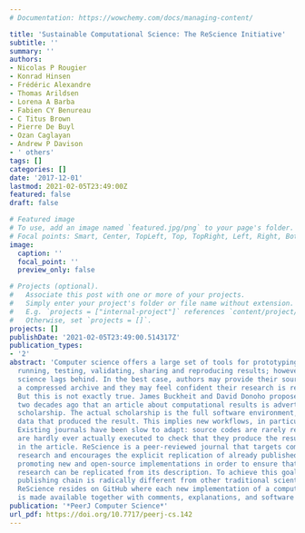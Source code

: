 ```yaml
---
# Documentation: https://wowchemy.com/docs/managing-content/

title: 'Sustainable Computational Science: The ReScience Initiative'
subtitle: ''
summary: ''
authors:
- Nicolas P Rougier
- Konrad Hinsen
- Frédéric Alexandre
- Thomas Arildsen
- Lorena A Barba
- Fabien CY Benureau
- C Titus Brown
- Pierre De Buyl
- Ozan Caglayan
- Andrew P Davison
- ' others'
tags: []
categories: []
date: '2017-12-01'
lastmod: 2021-02-05T23:49:00Z
featured: false
draft: false

# Featured image
# To use, add an image named `featured.jpg/png` to your page's folder.
# Focal points: Smart, Center, TopLeft, Top, TopRight, Left, Right, BottomLeft, Bottom, BottomRight.
image:
  caption: ''
  focal_point: ''
  preview_only: false

# Projects (optional).
#   Associate this post with one or more of your projects.
#   Simply enter your project's folder or file name without extension.
#   E.g. `projects = ["internal-project"]` references `content/project/deep-learning/index.md`.
#   Otherwise, set `projects = []`.
projects: []
publishDate: '2021-02-05T23:49:00.514317Z'
publication_types:
- '2'
abstract: 'Computer science offers a large set of tools for prototyping, writing,
  running, testing, validating, sharing and reproducing results; however, computational
  science lags behind. In the best case, authors may provide their source code as
  a compressed archive and they may feel confident their research is reproducible.
  But this is not exactly true. James Buckheit and David Donoho proposed more than
  two decades ago that an article about computational results is advertising, not
  scholarship. The actual scholarship is the full software environment, code, and
  data that produced the result. This implies new workflows, in particular in peer-reviews.
  Existing journals have been slow to adapt: source codes are rarely requested and
  are hardly ever actually executed to check that they produce the results advertised
  in the article. ReScience is a peer-reviewed journal that targets computational
  research and encourages the explicit replication of already published research,
  promoting new and open-source implementations in order to ensure that the original
  research can be replicated from its description. To achieve this goal, the whole
  publishing chain is radically different from other traditional scientific journals.
  ReScience resides on GitHub where each new implementation of a computational study
  is made available together with comments, explanations, and software tests.'
publication: '*PeerJ Computer Science*'
url_pdf: https://doi.org/10.7717/peerj-cs.142
---
```

